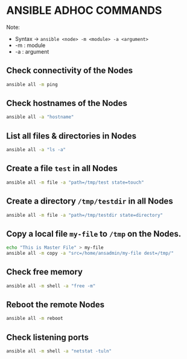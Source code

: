 # ANSIBLE ADHOC COMMANDS
Note:
* Syntax -> `ansible <node> -m <module> -a <argument>`
* -m : module
* -a : argument

## Check connectivity of the Nodes
```sh
ansible all -m ping              
```

## Check hostnames of the Nodes
```sh
ansible all -a "hostname"            
```

## List all files & directories in Nodes
```sh
ansible all -a "ls -a"               
```
## Create a file `test` in all Nodes
```sh
ansible all -m file -a "path=/tmp/test state=touch"
```
## Create a directory `/tmp/testdir` in all Nodes
```sh
ansible all -m file -a "path=/tmp/testdir state=directory"
```
## Copy a local file `my-file` to `/tmp` on the Nodes.
```sh
echo "This is Master File" > my-file
ansible all -m copy -a "src=/home/ansadmin/my-file dest=/tmp/"
```
## Check free memory
```sh
ansible all -m shell -a "free -m"
```
## Reboot the remote Nodes
```sh
ansible all -m reboot
```
## Check listening ports
```sh
ansible all -m shell -a "netstat -tuln"
```
